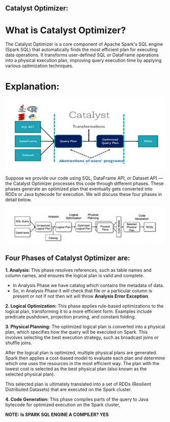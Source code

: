 ## Catalyst Optimizer:

# What is Catalyst Optimizer?
The Catalyst Optimizer is a core component of Apache Spark's SQL engine (Spark SQL) that automatically finds the most efficient plan for executing data operations. It transforms user-defined SQL or DataFrame operations into a physical execution plan, improving query execution time by applying various optimization techniques. 

# Explanation:
![](./Images/5-Catalyst.PNG)<br>

Suppose we provide our code using SQL, DataFrame API, or Dataset API — the Catalyst Optimizer processes this code through different phases. These phases generate an optimized plan that eventually gets converted into RDDs or Java bytecode for execution.
We will discuss these four phases in detail below.

![](./Images/7-Catalyst.PNG)<br>

## Four Phases of Catalyst Optimizer are:
**1.  Analysis:**
This phase resolves references, such as table names and column names, and ensures the logical plan is valid and complete. <br>
- In Analysis Phase we have catalog which contains the metadata of data.<br>
- So, in Analysis Phase it will check that file or a particular column is present or not if not then wit will throw **Analysis Error Exception**.<br>

**2. Logical Optimization:**
This phase applies rule-based optimizations to the logical plan, transforming it to a more efficient form. Examples include predicate pushdown, projection pruning, and constant folding. <br>

**3. Physical Planning:**
The optimized logical plan is converted into a physical plan, which specifies how the query will be executed on Spark. This involves selecting the best execution strategy, such as broadcast joins or shuffle joins. <br>

After the logical plan is optimized, multiple physical plans are generated. Spark then applies a cost-based model to evaluate each plan and determine which one uses the resources in the most efficient way. The plan with the lowest cost is selected as the best physical plan (also known as the selected physical plan).

This selected plan is ultimately translated into a set of RDDs (Resilient Distributed Datasets) that are executed on the Spark cluster.

**4. Code Generation:**
This phase compiles parts of the query to Java bytecode for optimized execution on the Spark cluster,<br>

**NOTE:**
**Is SPARK SQL ENGINE A COMPILER? YES**